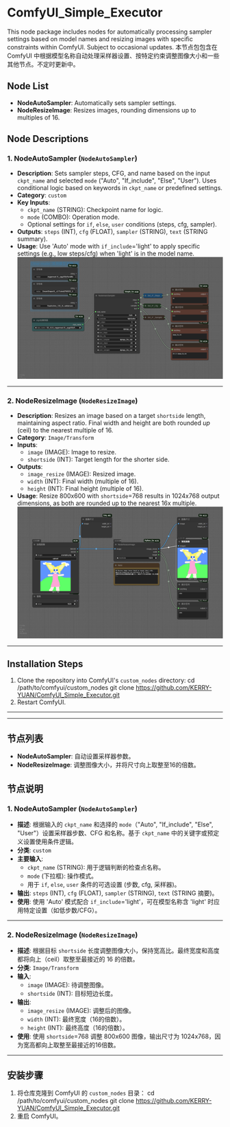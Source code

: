 # ComfyUI_Simple_Executor
This node package includes nodes for automatically processing sampler settings based on model names and resizing images with specific constraints within ComfyUI. Subject to occasional updates.
本节点包包含在 ComfyUI 中根据模型名称自动处理采样器设置、按特定约束调整图像大小和一些其他节点。不定时更新中。

## Node List

*   **NodeAutoSampler**: Automatically sets sampler settings.
*   **NodeResizeImage**: Resizes images, rounding dimensions up to multiples of 16.

## Node Descriptions

### 1. NodeAutoSampler (`NodeAutoSampler`)

*   **Description**: Sets sampler steps, CFG, and name based on the input `ckpt_name` and selected `mode` ("Auto", "If_include", "Else", "User"). Uses conditional logic based on keywords in `ckpt_name` or predefined settings.
*   **Category**: `custom`
*   **Key Inputs**:
    *   `ckpt_name` (STRING): Checkpoint name for logic.
    *   `mode` (COMBO): Operation mode.
    *   Optional settings for `if`, `else`, `user` conditions (steps, cfg, sampler).
*   **Outputs**: `steps` (INT), `cfg` (FLOAT), `sampler` (STRING), `text` (STRING summary).
*   **Usage**: Use 'Auto' mode with `if_include`='light' to apply specific settings (e.g., low steps/cfg) when 'light' is in the model name.
![image](https://github.com/KERRY-YUAN/ComfyUI_Simple_Executor/blob/main/Examples/NodeAutoSampler.png)

---
### 2. NodeResizeImage (`NodeResizeImage`)

*   **Description**: Resizes an image based on a target `shortside` length, maintaining aspect ratio. Final width and height are both rounded *up* (ceil) to the nearest multiple of 16.
*   **Category**: `Image/Transform`
*   **Inputs**:
    *   `image` (IMAGE): Image to resize.
    *   `shortside` (INT): Target length for the shorter side.
*   **Outputs**:
    *   `image_resize` (IMAGE): Resized image.
    *   `width` (INT): Final width (multiple of 16).
    *   `height` (INT): Final height (multiple of 16).
*   **Usage**: Resize 800x600 with `shortside`=768 results in 1024x768 output dimensions, as both are rounded up to the nearest 16x multiple.
![image](https://github.com/KERRY-YUAN/ComfyUI_Simple_Executor/blob/main/Examples/NodeResizeImage_16ceil.png)

---

## Installation Steps

1.  Clone the repository into ComfyUI's `custom_nodes` directory:
    cd /path/to/comfyui/custom_nodes
    git clone https://github.com/KERRY-YUAN/ComfyUI_Simple_Executor.git
2.  Restart ComfyUI.

---
---

## 节点列表

*   **NodeAutoSampler**: 自动设置采样器参数。
*   **NodeResizeImage**: 调整图像大小，并将尺寸向上取整至16的倍数。

## 节点说明

### 1. NodeAutoSampler (`NodeAutoSampler`)

*   **描述**: 根据输入的 `ckpt_name` 和选择的 `mode`（"Auto", "If_include", "Else", "User"）设置采样器步数、CFG 和名称。基于 `ckpt_name` 中的关键字或预定义设置使用条件逻辑。
*   **分类**: `custom`
*   **主要输入**:
    *   `ckpt_name` (STRING): 用于逻辑判断的检查点名称。
    *   `mode` (下拉框): 操作模式。
    *   用于 `if`, `else`, `user` 条件的可选设置 (步数, cfg, 采样器)。
*   **输出**: `steps` (INT), `cfg` (FLOAT), `sampler` (STRING), `text` (STRING 摘要)。
*   **使用**: 使用 'Auto' 模式配合 `if_include`='light'，可在模型名称含 'light' 时应用特定设置（如低步数/CFG）。

---
### 2. NodeResizeImage (`NodeResizeImage`)

*   **描述**: 根据目标 `shortside` 长度调整图像大小，保持宽高比。最终宽度和高度都将向上（ceil）取整至最接近的 16 的倍数。
*   **分类**: `Image/Transform`
*   **输入**:
    *   `image` (IMAGE): 待调整图像。
    *   `shortside` (INT): 目标短边长度。
*   **输出**:
    *   `image_resize` (IMAGE): 调整后的图像。
    *   `width` (INT): 最终宽度（16的倍数）。
    *   `height` (INT): 最终高度（16的倍数）。
*   **使用**: 使用 `shortside`=768 调整 800x600 图像，输出尺寸为 1024x768，因为宽高都向上取整至最接近的16倍数。

---

## 安装步骤

1.  将仓库克隆到 ComfyUI 的 `custom_nodes` 目录：
    cd /path/to/comfyui/custom_nodes
    git clone https://github.com/KERRY-YUAN/ComfyUI_Simple_Executor.git
2.  重启 ComfyUI。